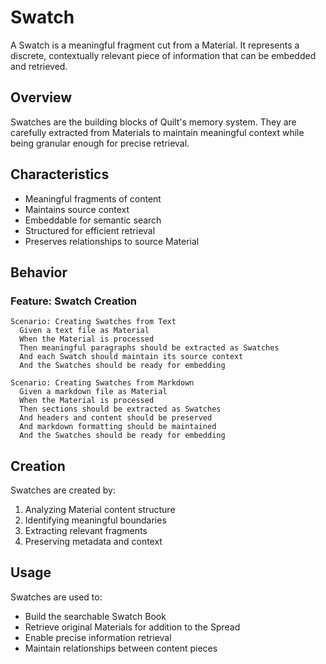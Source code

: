 # Swatch

A Swatch is a meaningful fragment cut from a Material. It represents a discrete, contextually relevant piece of information that can be embedded and retrieved.

## Overview

Swatches are the building blocks of Quilt's memory system. They are carefully extracted from Materials to maintain meaningful context while being granular enough for precise retrieval.

## Characteristics

- Meaningful fragments of content
- Maintains source context
- Embeddable for semantic search
- Structured for efficient retrieval
- Preserves relationships to source Material

## Behavior

### Feature: Swatch Creation

```gherkin
Scenario: Creating Swatches from Text
  Given a text file as Material
  When the Material is processed
  Then meaningful paragraphs should be extracted as Swatches
  And each Swatch should maintain its source context
  And the Swatches should be ready for embedding

Scenario: Creating Swatches from Markdown
  Given a markdown file as Material
  When the Material is processed
  Then sections should be extracted as Swatches
  And headers and content should be preserved
  And markdown formatting should be maintained
  And the Swatches should be ready for embedding
```

## Creation

Swatches are created by:

1. Analyzing Material content structure
2. Identifying meaningful boundaries
3. Extracting relevant fragments
4. Preserving metadata and context

## Usage

Swatches are used to:

- Build the searchable Swatch Book
- Retrieve original Materials for addition to the Spread
- Enable precise information retrieval
- Maintain relationships between content pieces
